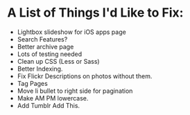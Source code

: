 A List of Things I'd Like to Fix:
=================================

* Lightbox slideshow for iOS apps page
* Search Features?
* Better archive page
* Lots of testing needed
* Clean up CSS (Less or Sass)
* Better Indexing.
* Fix Flickr Descriptions on photos without them.
* Tag Pages
* Move li bullet to right side for pagination 
* Make AM PM lowercase.
* Add Tumblr Add This.